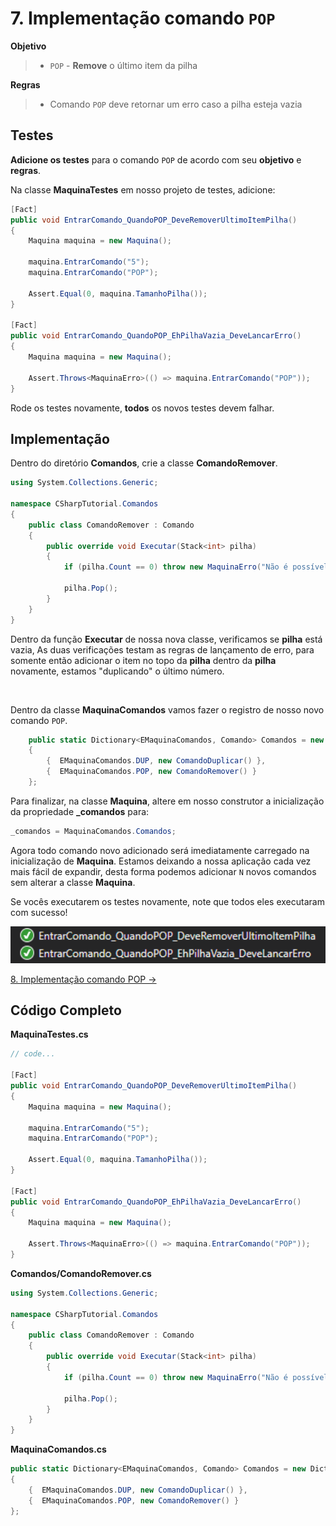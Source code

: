 # 7. Implementação comando `POP`

**Objetivo**
> * `POP` - **Remove** o último item da pilha

**Regras**
> * Comando `POP` deve retornar um erro caso a pilha esteja vazia

## Testes

**Adicione os testes** para o comando `POP` de acordo com seu **objetivo** e **regras**.

Na classe **MaquinaTestes** em nosso projeto de testes, adicione:
```C#
[Fact]
public void EntrarComando_QuandoPOP_DeveRemoverUltimoItemPilha()
{
    Maquina maquina = new Maquina();

    maquina.EntrarComando("5");
    maquina.EntrarComando("POP");
            
    Assert.Equal(0, maquina.TamanhoPilha());
}

[Fact]
public void EntrarComando_QuandoPOP_EhPilhaVazia_DeveLancarErro()
{
    Maquina maquina = new Maquina();

    Assert.Throws<MaquinaErro>(() => maquina.EntrarComando("POP"));
}
```

Rode os testes novamente, **todos** os novos testes devem falhar.

## Implementação

Dentro do diretório **Comandos**, crie a classe **ComandoRemover**.
```C#
using System.Collections.Generic;

namespace CSharpTutorial.Comandos
{
    public class ComandoRemover : Comando
    {
        public override void Executar(Stack<int> pilha)
        {
            if (pilha.Count == 0) throw new MaquinaErro("Não é possível executar 'POP' quando a pilha está vazia");

            pilha.Pop();
        }
    }
}
```
Dentro da função **Executar** de nossa nova classe, verificamos se **pilha** está vazia, 
As duas verificações testam as regras de lançamento de erro, para somente então adicionar o item no 
topo da **pilha** dentro da **pilha** novamente, estamos "duplicando" o último número.

<br/>


Dentro da classe **MaquinaComandos** vamos fazer o registro de nosso novo comando `POP`.
```C#
    public static Dictionary<EMaquinaComandos, Comando> Comandos = new Dictionary<EMaquinaComandos, Comando>()
    {
        {  EMaquinaComandos.DUP, new ComandoDuplicar() },
        {  EMaquinaComandos.POP, new ComandoRemover() }
    };
```

Para finalizar, na classe **Maquina**, altere em nosso construtor a inicialização da propriedade **_comandos** para:
```C#
_comandos = MaquinaComandos.Comandos;
```
Agora todo comando novo adicionado será imediatamente carregado na inicialização de **Maquina**. Estamos deixando a nossa aplicação
cada vez mais fácil de expandir, desta forma podemos adicionar `N` novos comandos sem alterar a classe **Maquina**.

Se vocês executarem os testes novamente, note que todos eles executaram com sucesso!

<div align="center">
	<img src="/imagens/tutorial/8.step-1.png" alt="Tests" width="650" /> 
</div>

[8. Implementação comando POP &rarr;](https://github.com/Go-Horse-Coding/csharp-tutorial/blob/master/modules/tutorial/8.pop-command.md)

## Código Completo

**MaquinaTestes.cs**
```C#
// code...

[Fact]
public void EntrarComando_QuandoPOP_DeveRemoverUltimoItemPilha()
{
    Maquina maquina = new Maquina();

    maquina.EntrarComando("5");
    maquina.EntrarComando("POP");
            
    Assert.Equal(0, maquina.TamanhoPilha());
}

[Fact]
public void EntrarComando_QuandoPOP_EhPilhaVazia_DeveLancarErro()
{
    Maquina maquina = new Maquina();

    Assert.Throws<MaquinaErro>(() => maquina.EntrarComando("POP"));
}
```

**Comandos/ComandoRemover.cs**
```C#
using System.Collections.Generic;

namespace CSharpTutorial.Comandos
{
    public class ComandoRemover : Comando
    {
        public override void Executar(Stack<int> pilha)
        {
            if (pilha.Count == 0) throw new MaquinaErro("Não é possível executar 'POP' quando a pilha está vazia");

            pilha.Pop();
        }
    }
}
```

**MaquinaComandos.cs**
```C#
public static Dictionary<EMaquinaComandos, Comando> Comandos = new Dictionary<EMaquinaComandos, Comando>()
{
    {  EMaquinaComandos.DUP, new ComandoDuplicar() },
    {  EMaquinaComandos.POP, new ComandoRemover() }
};
```
